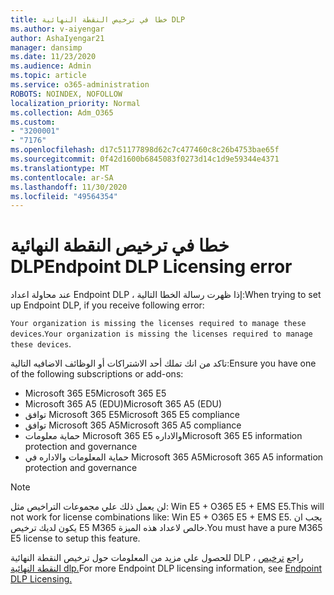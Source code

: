 ```yaml
---
title: خطا في ترخيص النقطة النهائية DLP
ms.author: v-aiyengar
author: AshaIyengar21
manager: dansimp
ms.date: 11/23/2020
ms.audience: Admin
ms.topic: article
ms.service: o365-administration
ROBOTS: NOINDEX, NOFOLLOW
localization_priority: Normal
ms.collection: Adm_O365
ms.custom:
- "3200001"
- "7176"
ms.openlocfilehash: d17c51177898d62c7c477460c8c26b4753bae65f
ms.sourcegitcommit: 0f42d1600b6845083f0273d14c1d9e59344e4371
ms.translationtype: MT
ms.contentlocale: ar-SA
ms.lasthandoff: 11/30/2020
ms.locfileid: "49564354"
---
```

# <a name="endpoint-dlp-licensing-error"></a><span data-ttu-id="ae2b3-102">خطا في ترخيص النقطة النهائية DLP</span><span class="sxs-lookup"><span data-stu-id="ae2b3-102">Endpoint DLP Licensing error</span></span>

<span data-ttu-id="ae2b3-103">عند محاولة اعداد Endpoint DLP ، إذا ظهرت رسالة الخطا التالية:</span><span class="sxs-lookup"><span data-stu-id="ae2b3-103">When trying to set up Endpoint DLP, if you receive following error:</span></span>

<span data-ttu-id="ae2b3-104">`Your organization is missing the licenses required to manage these devices`.</span><span class="sxs-lookup"><span data-stu-id="ae2b3-104">`Your organization is missing the licenses required to manage these devices`.</span></span>

<span data-ttu-id="ae2b3-105">تاكد من انك تملك أحد الاشتراكات أو الوظائف الاضافيه التالية:</span><span class="sxs-lookup"><span data-stu-id="ae2b3-105">Ensure you have one of the following subscriptions or add-ons:</span></span>

- <span data-ttu-id="ae2b3-106">Microsoft 365 E5</span><span class="sxs-lookup"><span data-stu-id="ae2b3-106">Microsoft 365 E5</span></span>
- <span data-ttu-id="ae2b3-107">Microsoft 365 A5 (EDU)</span><span class="sxs-lookup"><span data-stu-id="ae2b3-107">Microsoft 365 A5 (EDU)</span></span>
- <span data-ttu-id="ae2b3-108">توافق Microsoft 365 E5</span><span class="sxs-lookup"><span data-stu-id="ae2b3-108">Microsoft 365 E5 compliance</span></span>
- <span data-ttu-id="ae2b3-109">توافق Microsoft 365 A5</span><span class="sxs-lookup"><span data-stu-id="ae2b3-109">Microsoft 365 A5 compliance</span></span>
- <span data-ttu-id="ae2b3-110">حماية معلومات Microsoft 365 E5 والاداره</span><span class="sxs-lookup"><span data-stu-id="ae2b3-110">Microsoft 365 E5 information protection and governance</span></span>
- <span data-ttu-id="ae2b3-111">حماية المعلومات والاداره في Microsoft 365 A5</span><span class="sxs-lookup"><span data-stu-id="ae2b3-111">Microsoft 365 A5 information protection and governance</span></span>

> [!NOTE]
> <span data-ttu-id="ae2b3-112">لن يعمل ذلك علي مجموعات التراخيص مثل: Win E5 + O365 E5 + EMS E5.</span><span class="sxs-lookup"><span data-stu-id="ae2b3-112">This will not work for license combinations like: Win E5 + O365 E5 +  EMS E5.</span></span> <span data-ttu-id="ae2b3-113">يجب ان يكون لديك ترخيص E5 M365 خالص لاعداد هذه الميزة.</span><span class="sxs-lookup"><span data-stu-id="ae2b3-113">You must have a pure M365 E5 license to setup this feature.</span></span>

<span data-ttu-id="ae2b3-114">للحصول علي مزيد من المعلومات حول ترخيص النقطة النهائية DLP ، راجع [ترخيص النقطة النهائية dlp.](https://docs.microsoft.com/microsoft-365/compliance/endpoint-dlp-getting-started#onboarding-devices-into-device-management)</span><span class="sxs-lookup"><span data-stu-id="ae2b3-114">For more Endpoint DLP licensing information, see [Endpoint DLP Licensing.](https://docs.microsoft.com/microsoft-365/compliance/endpoint-dlp-getting-started#onboarding-devices-into-device-management)</span></span>
